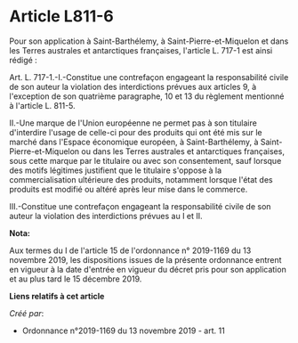 # Article L811-6

Pour son application à Saint-Barthélemy, à Saint-Pierre-et-Miquelon et dans les Terres australes et antarctiques françaises,
l'article L. 717-1 est ainsi rédigé :

Art. L. 717-1.-I.-Constitue une contrefaçon engageant la responsabilité civile de son auteur la violation des interdictions
prévues aux articles 9, à l'exception de son quatrième paragraphe, 10 et 13 du règlement mentionné à l'article L. 811-5.

II.-Une marque de l'Union européenne ne permet pas à son titulaire d'interdire l'usage de celle-ci pour des produits qui ont
été mis sur le marché dans l'Espace économique européen, à Saint-Barthélemy, à Saint-Pierre-et-Miquelon ou dans les Terres
australes et antarctiques françaises, sous cette marque par le titulaire ou avec son consentement, sauf lorsque des motifs
légitimes justifient que le titulaire s'oppose à la commercialisation ultérieure des produits, notamment lorsque l'état des
produits est modifié ou altéré après leur mise dans le commerce.

III.-Constitue une contrefaçon engageant la responsabilité civile de son auteur la violation des interdictions prévues au I
et II.

**Nota:**

Aux termes du I de l'article 15 de l'ordonnance n° 2019-1169 du 13 novembre 2019, les dispositions issues de la présente
ordonnance entrent en vigueur à la date d'entrée en vigueur du décret pris pour son application et au plus tard le 15
décembre 2019.

**Liens relatifs à cet article**

_Créé par_:

  - Ordonnance n°2019-1169 du 13 novembre 2019 - art. 11
